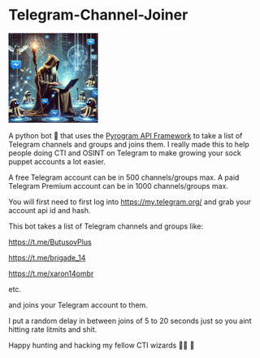 # Telegram-Channel-Joiner

<img src="https://github.com/spmedia/Telegram-Channel-Joiner/blob/main/wizard.png" style="width: 35%; height: 35%"/>

A python bot 🤖 that uses the [Pyrogram API Framework](https://docs.pyrogram.org/) to take a list of Telegram channels and groups and joins them. I really made this to help people doing CTI and OSINT on Telegram to make growing your sock puppet accounts a lot easier.

A free Telegram account can be in 500 channels/groups max. A paid Telegram Premium account can be in 1000 channels/groups max.

You will first need to first log into https://my.telegram.org/ and grab your account api id and hash.

This bot takes a list of Telegram channels and groups like:

https://t.me/ButusovPlus

https://t.me/brigade_14

https://t.me/xaron14ombr

etc.

and joins your Telegram account to them.

I put a random delay in between joins of 5 to 20 seconds just so you aint hitting rate litmits and shit.



Happy hunting and hacking my fellow CTI wizards 🧙‍♂️ 🎯
